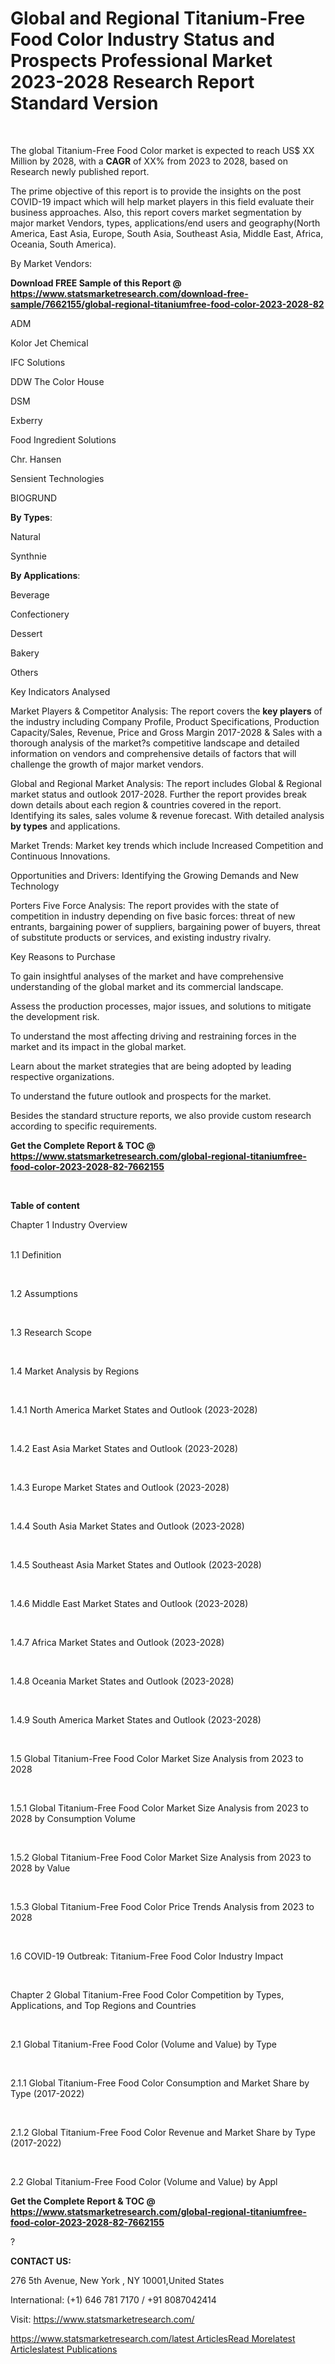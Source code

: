 <h1>Global and Regional Titanium-Free Food Color Industry Status and Prospects Professional Market 2023-2028 Research Report Standard Version</h1><br/><p>The global Titanium-Free Food Color market is expected to reach US$ XX Million by 2028, with a <strong>CAGR</strong> of XX% from 2023 to 2028, based on Research newly published report.</p>
 
 
 
 <p>The prime objective of this report is to provide the insights on the post COVID-19 impact which will help market players in this field evaluate their business approaches. Also, this report covers market segmentation by major market Vendors, types, applications/end users and geography(North America, East Asia, Europe, South Asia, Southeast Asia, Middle East, Africa, Oceania, South America).</p>
 
 
 
 <p>By Market Vendors:</p>
 
 
 
 <p><strong>Download FREE Sample of this Report @ <a href="https://www.statsmarketresearch.com/download-free-sample/7662155/global-regional-titaniumfree-food-color-2023-2028-82">https://www.statsmarketresearch.com/download-free-sample/7662155/global-regional-titaniumfree-food-color-2023-2028-82</a></strong></p>
 
 
 
 <p>ADM</p>
 
 
 
 <p>Kolor Jet Chemical</p>
 
 
 
 <p>IFC Solutions</p>
 
 
 
 <p>DDW The Color House</p>
 
 
 
 <p>DSM</p>
 
 
 
 <p>Exberry</p>
 
 
 
 <p>Food Ingredient Solutions</p>
 
 
 
 <p>Chr. Hansen</p>
 
 
 
 <p>Sensient Technologies</p>
 
 
 
 <p>BIOGRUND</p>
 
 
 
 <p><strong>By Types</strong>:</p>
 
 
 
 <p>Natural</p>
 
 
 
 <p>Synthnie</p>
 
 
 
 <p><strong><strong>By Applications</strong></strong>:</p>
 
 
 
 <p>Beverage</p>
 
 
 
 <p>Confectionery</p>
 
 
 
 <p>Dessert</p>
 
 
 
 <p>Bakery</p>
 
 
 
 <p>Others</p>
 
 
 
 <p>Key Indicators Analysed</p>
 
 
 
 <p>Market Players & Competitor Analysis: The report covers the <strong>key players</strong> of the industry including Company Profile, Product Specifications, Production Capacity/Sales, Revenue, Price and Gross Margin 2017-2028 & Sales with a thorough analysis of the market?s competitive landscape and detailed information on vendors and comprehensive details of factors that will challenge the growth of major market vendors.</p>
 
 
 
 <p>Global and Regional Market Analysis: The report includes Global & Regional market status and outlook 2017-2028. Further the report provides break down details about each region & countries covered in the report. Identifying its sales, sales volume & revenue forecast. With detailed analysis <strong>by types</strong> and applications.</p>
 
 
 
 <p>Market Trends: Market key trends which include Increased Competition and Continuous Innovations.</p>
 
 
 
 <p>Opportunities and Drivers: Identifying the Growing Demands and New Technology</p>
 
 
 
 <p>Porters Five Force Analysis: The report provides with the state of competition in industry depending on five basic forces: threat of new entrants, bargaining power of suppliers, bargaining power of buyers, threat of substitute products or services, and existing industry rivalry.</p>
 
 
 
 <p>Key Reasons to Purchase</p>
 
 
 
 <p>To gain insightful analyses of the market and have comprehensive understanding of the global market and its commercial landscape.</p>
 
 
 
 <p>Assess the production processes, major issues, and solutions to mitigate the development risk.</p>
 
 
 
 <p>To understand the most affecting driving and restraining forces in the market and its impact in the global market.</p>
 
 
 
 <p>Learn about the market strategies that are being adopted by leading respective organizations.</p>
 
 
 
 <p>To understand the future outlook and prospects for the market.</p>
 
 
 
 <p>Besides the standard structure reports, we also provide custom research according to specific requirements.</p>
 
 
 
 <div><b>Get the Complete Report & TOC @ <a href="https://www.statsmarketresearch.com/global-regional-titaniumfree-food-color-2023-2028-82-7662155">https://www.statsmarketresearch.com/global-regional-titaniumfree-food-color-2023-2028-82-7662155</a></b></div>
 
 
 
 <p><br />
 
 <b>Table of content</b></p>
 
 
 
 <p>Chapter 1 Industry Overview<br />
 
 <br />
 
 1.1 Definition<br />
 
 <br />
 
 1.2 Assumptions<br />
 
 <br />
 
 1.3 Research Scope<br />
 
 <br />
 
 1.4 Market Analysis by Regions<br />
 
 <br />
 
 1.4.1 North America Market States and Outlook (2023-2028)<br />
 
 <br />
 
 1.4.2 East Asia Market States and Outlook (2023-2028)<br />
 
 <br />
 
 1.4.3 Europe Market States and Outlook (2023-2028)<br />
 
 <br />
 
 1.4.4 South Asia Market States and Outlook (2023-2028)<br />
 
 <br />
 
 1.4.5 Southeast Asia Market States and Outlook (2023-2028)<br />
 
 <br />
 
 1.4.6 Middle East Market States and Outlook (2023-2028)<br />
 
 <br />
 
 1.4.7 Africa Market States and Outlook (2023-2028)<br />
 
 <br />
 
 1.4.8 Oceania Market States and Outlook (2023-2028)<br />
 
 <br />
 
 1.4.9 South America Market States and Outlook (2023-2028)<br />
 
 <br />
 
 1.5 Global Titanium-Free Food Color Market Size Analysis from 2023 to 2028<br />
 
 <br />
 
 1.5.1 Global Titanium-Free Food Color Market Size Analysis from 2023 to 2028 by Consumption Volume<br />
 
 <br />
 
 1.5.2 Global Titanium-Free Food Color Market Size Analysis from 2023 to 2028 by Value<br />
 
 <br />
 
 1.5.3 Global Titanium-Free Food Color Price Trends Analysis from 2023 to 2028<br />
 
 <br />
 
 1.6 COVID-19 Outbreak: Titanium-Free Food Color Industry Impact<br />
 
 <br />
 
 Chapter 2 Global Titanium-Free Food Color Competition by Types, Applications, and Top Regions and Countries<br />
 
 <br />
 
 2.1 Global Titanium-Free Food Color (Volume and Value) by Type<br />
 
 <br />
 
 2.1.1 Global Titanium-Free Food Color Consumption and Market Share by Type (2017-2022)<br />
 
 <br />
 
 2.1.2 Global Titanium-Free Food Color Revenue and Market Share by Type (2017-2022)<br />
 
 <br />
 
 2.2 Global Titanium-Free Food Color (Volume and Value) by Appl</p>
 
 
 
 <div><b>Get the Complete Report & TOC @ <a href="https://www.statsmarketresearch.com/global-regional-titaniumfree-food-color-2023-2028-82-7662155">https://www.statsmarketresearch.com/global-regional-titaniumfree-food-color-2023-2028-82-7662155</a></b></div>
 
 
 
 <p>? </p>
 
 
 
 <p><b>CONTACT US:</b><br />
 
 276 5th Avenue, New York , NY 10001,United States<br />
 
 International: (+1) 646 781 7170 / +91 8087042414<br />
 
 Visit: <a href="https://www.statsmarketresearch.com/">https://www.statsmarketresearch.com/</a><br />
 
 <a href="https://gyeongbokgung.com">https://www.statsmarketresearch.com/</a><a href="https://hallyeomaritime.com">latest Articles</a><a href="https://jingwansa.com">Read More</a><a href="https://nguoiviet.jp/">latest Articles</a><a href="https://www.intelmarketresearch.com/">latest Publications</a></p>
